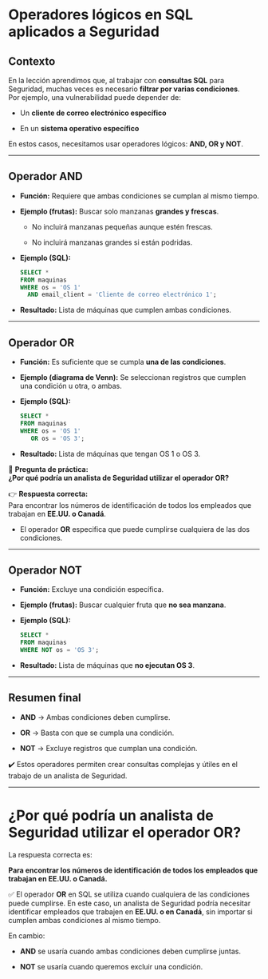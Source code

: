 
# Operadores lógicos en SQL aplicados a Seguridad

## Contexto

En la lección aprendimos que, al trabajar con **consultas SQL** para Seguridad, muchas veces es necesario **filtrar por varias condiciones**.  
Por ejemplo, una vulnerabilidad puede depender de:

- Un **cliente de correo electrónico específico**
    
- En un **sistema operativo específico**
    

En estos casos, necesitamos usar operadores lógicos: **AND, OR y NOT**.

---

## Operador AND

- **Función:** Requiere que ambas condiciones se cumplan al mismo tiempo.
    
- **Ejemplo (frutas):** Buscar solo manzanas **grandes y frescas**.
    
    - No incluirá manzanas pequeñas aunque estén frescas.
        
    - No incluirá manzanas grandes si están podridas.
        
- **Ejemplo (SQL):**
    
    ```sql
    SELECT * 
    FROM maquinas
    WHERE os = 'OS 1'
      AND email_client = 'Cliente de correo electrónico 1';
    ```
    
- **Resultado:** Lista de máquinas que cumplen ambas condiciones.
    

---

## Operador OR

- **Función:** Es suficiente que se cumpla **una de las condiciones**.
    
- **Ejemplo (diagrama de Venn):** Se seleccionan registros que cumplen una condición u otra, o ambas.
    
- **Ejemplo (SQL):**
    
    ```sql
    SELECT * 
    FROM maquinas
    WHERE os = 'OS 1'
       OR os = 'OS 3';
    ```
    
- **Resultado:** Lista de máquinas que tengan OS 1 o OS 3.
    

📌 **Pregunta de práctica:**  
**¿Por qué podría un analista de Seguridad utilizar el operador OR?**

👉 **Respuesta correcta:**  
Para encontrar los números de identificación de todos los empleados que trabajan en **EE.UU. o Canadá**.

- El operador **OR** especifica que puede cumplirse cualquiera de las dos condiciones.
    

---

## Operador NOT

- **Función:** Excluye una condición específica.
    
- **Ejemplo (frutas):** Buscar cualquier fruta que **no sea manzana**.
    
- **Ejemplo (SQL):**
    
    ```sql
    SELECT * 
    FROM maquinas
    WHERE NOT os = 'OS 3';
    ```
    
- **Resultado:** Lista de máquinas que **no ejecutan OS 3**.
    

---

## Resumen final

- **AND** → Ambas condiciones deben cumplirse.
    
- **OR** → Basta con que se cumpla una condición.
    
- **NOT** → Excluye registros que cumplan una condición.
    

✔️ Estos operadores permiten crear consultas complejas y útiles en el trabajo de un analista de Seguridad.

---

# ¿Por qué podría un analista de Seguridad utilizar el operador OR?

La respuesta correcta es:

**Para encontrar los números de identificación de todos los empleados que trabajan en EE.UU. o Canadá.**

✅ El operador **OR** en SQL se utiliza cuando cualquiera de las condiciones puede cumplirse. En este caso, un analista de Seguridad podría necesitar identificar empleados que trabajen en **EE.UU. o en Canadá**, sin importar si cumplen ambas condiciones al mismo tiempo.

En cambio:

- **AND** se usaría cuando ambas condiciones deben cumplirse juntas.
    
- **NOT** se usaría cuando queremos excluir una condición.
    

